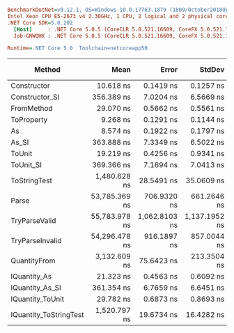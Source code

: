 ``` ini

BenchmarkDotNet=v0.12.1, OS=Windows 10.0.17763.1879 (1809/October2018Update/Redstone5)
Intel Xeon CPU E5-2673 v4 2.30GHz, 1 CPU, 2 logical and 2 physical cores
.NET Core SDK=5.0.202
  [Host]     : .NET Core 5.0.5 (CoreCLR 5.0.521.16609, CoreFX 5.0.521.16609), X64 RyuJIT
  Job-GNWQHK : .NET Core 5.0.5 (CoreCLR 5.0.521.16609, CoreFX 5.0.521.16609), X64 RyuJIT

Runtime=.NET Core 5.0  Toolchain=netcoreapp50  

```
|                 Method |          Mean |         Error |        StdDev |  Gen 0 | Gen 1 | Gen 2 | Allocated |
|----------------------- |--------------:|--------------:|--------------:|-------:|------:|------:|----------:|
|            Constructor |     10.618 ns |     0.1419 ns |     0.1257 ns |      - |     - |     - |         - |
|         Constructor_SI |    356.389 ns |     7.0204 ns |     6.5669 ns | 0.0072 |     - |     - |     192 B |
|             FromMethod |     29.070 ns |     0.5662 ns |     0.5561 ns |      - |     - |     - |         - |
|             ToProperty |      9.268 ns |     0.1291 ns |     0.1144 ns |      - |     - |     - |         - |
|                     As |      8.574 ns |     0.1922 ns |     0.1797 ns |      - |     - |     - |         - |
|                  As_SI |    363.888 ns |     7.3349 ns |     6.5022 ns | 0.0072 |     - |     - |     192 B |
|                 ToUnit |     19.219 ns |     0.4256 ns |     0.9341 ns |      - |     - |     - |         - |
|              ToUnit_SI |    369.366 ns |     7.1694 ns |     7.0413 ns | 0.0072 |     - |     - |     192 B |
|           ToStringTest |  1,480.628 ns |    28.5491 ns |    35.0609 ns | 0.0343 |     - |     - |     944 B |
|                  Parse | 53,785.369 ns |   706.9320 ns |   661.2646 ns | 1.2207 |     - |     - |   33344 B |
|          TryParseValid | 55,783.978 ns | 1,062.8103 ns | 1,137.1952 ns | 1.2207 |     - |     - |   33320 B |
|        TryParseInvalid | 54,296.478 ns |   916.1897 ns |   857.0044 ns | 1.2207 |     - |     - |   32929 B |
|           QuantityFrom |  3,132.609 ns |    75.6423 ns |   213.3504 ns |      - |     - |     - |      56 B |
|           IQuantity_As |     21.323 ns |     0.4563 ns |     0.6092 ns | 0.0009 |     - |     - |      24 B |
|        IQuantity_As_SI |    361.354 ns |     6.7659 ns |     6.6451 ns | 0.0072 |     - |     - |     192 B |
|       IQuantity_ToUnit |     29.782 ns |     0.6873 ns |     0.8693 ns | 0.0021 |     - |     - |      56 B |
| IQuantity_ToStringTest |  1,520.797 ns |    19.6734 ns |    16.4282 ns | 0.0343 |     - |     - |     944 B |
